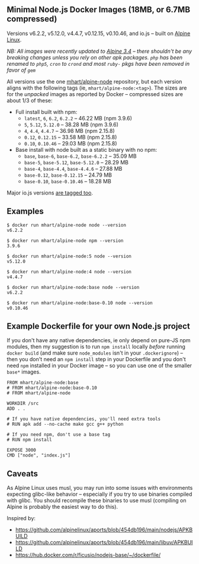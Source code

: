 Minimal Node.js Docker Images (18MB, or 6.7MB compressed)
---------------------------------------------------------

Versions v6.2.2, v5.12.0, v4.4.7, v0.12.15, v0.10.46, and io.js –
built on [Alpine Linux](https://alpinelinux.org/).

*NB: All images were recently updated to [Alpine 3.4](https://alpinelinux.org/posts/Alpine-3.4.0-released.html) –
there shouldn't be any breaking changes unless you rely on other apk packages. `php` has been
renamed to `php5`, `cron` to `crond` and most `ruby-` pkgs have been removed in favor of `gem`*

All versions use the one [mhart/alpine-node](https://hub.docker.com/r/mhart/alpine-node/) repository,
but each version aligns with the following tags (ie, `mhart/alpine-node:<tag>`). The sizes are for the
*unpacked* images as reported by Docker – compressed sizes are about 1/3 of these:

- Full install built with npm:
  - `latest`, `6`, `6.2`, `6.2.2` – 46.22 MB (npm 3.9.6)
  - `5`, `5.12`, `5.12.0` – 38.28 MB (npm 3.9.6)
  - `4`, `4.4`, `4.4.7` – 36.98 MB (npm 2.15.8)
  - `0.12`, `0.12.15` – 33.58 MB (npm 2.15.8)
  - `0.10`, `0.10.46` – 29.03 MB (npm 2.15.8)
- Base install with node built as a static binary with no npm:
  - `base`, `base-6`, `base-6.2`, `base-6.2.2` – 35.09 MB
  - `base-5`, `base-5.12`, `base-5.12.0` – 28.29 MB
  - `base-4`, `base-4.4`, `base-4.4.6` – 27.88 MB
  - `base-0.12`, `base-0.12.15` – 24.79 MB
  - `base-0.10`, `base-0.10.46` – 18.28 MB

Major io.js versions [are tagged too](https://hub.docker.com/r/mhart/alpine-node/tags/).

Examples
--------

    $ docker run mhart/alpine-node node --version
    v6.2.2

    $ docker run mhart/alpine-node npm --version
    3.9.6

    $ docker run mhart/alpine-node:5 node --version
    v5.12.0

    $ docker run mhart/alpine-node:4 node --version
    v4.4.7

    $ docker run mhart/alpine-node:base node --version
    v6.2.2

    $ docker run mhart/alpine-node:base-0.10 node --version
    v0.10.46

Example Dockerfile for your own Node.js project
-----------------------------------------------

If you don't have any native dependencies, ie only depend on pure-JS npm
modules, then my suggestion is to run `npm install` locally *before* running
`docker build` (and make sure `node_modules` isn't in your `.dockerignore`) –
then you don't need an `npm install` step in your Dockerfile and you don't need
`npm` installed in your Docker image – so you can use one of the smaller
`base*` images.

    FROM mhart/alpine-node:base
    # FROM mhart/alpine-node:base-0.10
    # FROM mhart/alpine-node

    WORKDIR /src
    ADD . .

    # If you have native dependencies, you'll need extra tools
    # RUN apk add --no-cache make gcc g++ python

    # If you need npm, don't use a base tag
    # RUN npm install

    EXPOSE 3000
    CMD ["node", "index.js"]

Caveats
-------

As Alpine Linux uses musl, you may run into some issues with environments
expecting glibc-like behavior – especially if you try to use binaries compiled
with glibc. You should recompile these binaries to use musl (compiling on
Alpine is probably the easiest way to do this).

Inspired by:

- https://github.com/alpinelinux/aports/blob/454db196/main/nodejs/APKBUILD
- https://github.com/alpinelinux/aports/blob/454db196/main/libuv/APKBUILD
- https://hub.docker.com/r/ficusio/nodejs-base/~/dockerfile/
